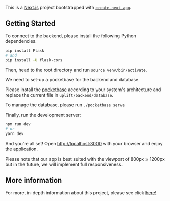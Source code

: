 This is a [Next.js](https://nextjs.org/) project bootstrapped with [`create-next-app`](https://github.com/vercel/next.js/tree/canary/packages/create-next-app).

## Getting Started

To connect to the backend, please install the following Python dependencies.
```bash
pip install Flask
# and 
pip install -U flask-cors
```
Then, head to the root directory and run ``source venv/bin/activate``.

We need to set-up a pocketbase for the backend and database.

Please install the [pocketbase](https://pocketbase.io/docs/) according to your system's architecture and replace the current file in ``uplift/backend/database``.

To manage the database, please run ``./pocketbase serve``

Finally, run the development server:
```bash
npm run dev
# or
yarn dev
```

And you're all set! Open [http://localhost:3000](http://localhost:3000) with your browser and enjoy the application. 

Please note that our app is best suited with the viewport of 800px × 1200px but in the future, we will implement full responsiveness. 

## More information

For more, in-depth information about this project, please see click [here!](https://devpost.com/software/uplift-bi4quj?ref_content=user-portfolio&ref_feature=in_progress)

